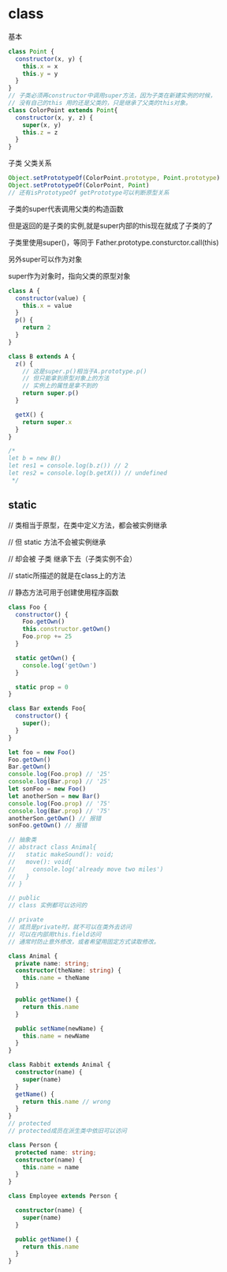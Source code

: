 # class

基本

```js
class Point {
  constructor(x, y) {
    this.x = x
    this.y = y
  }
}
// 子类必须再constructor中调用super方法，因为子类在新建实例的时候，
// 没有自己的this 用的还是父类的，只是继承了父类的this对象。
class ColorPoint extends Point{
  constructor(x, y, z) {
    super(x, y)
    this.z = z
  }
}
```

子类 父类关系

```js
Object.setPrototypeOf(ColorPoint.prototype, Point.prototype)
Object.setPrototypeOf(ColorPoint, Point)
// 还有isPrototypeOf getPrototype可以判断原型关系
```

子类的super代表调用父类的构造函数

但是返回的是子类的实例,就是super内部的this现在就成了子类的了

子类里使用super()，等同于 Father.prototype.consturctor.call(this)



 另外super可以作为对象

 super作为对象时，指向父类的原型对象

```js
class A {
  constructor(value) {
    this.x = value
  }
  p() {
    return 2
  }
}

class B extends A {
  z() {
    // 这是super.p()相当于A.prototype.p()
    // 但只能拿到原型对象上的方法
    // 实例上的属性是拿不到的
    return super.p()
  }

  getX() {
    return super.x
  }
}

/* 
let b = new B()
let res1 = console.log(b.z()) // 2
let res2 = console.log(b.getX()) // undefined
 */
```

## static

// 类相当于原型，在类中定义方法，都会被实例继承

// 但 static 方法不会被实例继承

// 却会被 子类 继承下去（子类实例不会）

// static所描述的就是在class上的方法

// 静态方法可用于创建使用程序函数

```js
class Foo {
  constructor() {
    Foo.getOwn()
    this.constructor.getOwn()
    Foo.prop += 25
  }

  static getOwn() {
    console.log('getOwn')
  }

  static prop = 0
}

class Bar extends Foo{
  constructor() {
    super();
  }
}

let foo = new Foo()
Foo.getOwn()
Bar.getOwn()
console.log(Foo.prop) // '25'
console.log(Bar.prop) // '25'
let sonFoo = new Foo()
let anotherSon = new Bar()
console.log(Foo.prop) // '75'
console.log(Bar.prop) // '75'
anotherSon.getOwn() // 报错
sonFoo.getOwn() // 报错
```

```typescript
// 抽象类
// abstract class Animal{
//   static makeSound(): void;
//   move(): void{
//     console.log('already move two miles')
//   }
// }

// public
// class 实例都可以访问的

// private
// 成员是private时，就不可以在类外去访问
// 可以在内部用this.field访问
// 通常时防止意外修改，或者希望用固定方式读取修改。

class Animal {
  private name: string;
  constructor(theName: string) {
    this.name = theName
  }

  public getName() {
    return this.name
  }

  public setName(newName) {
    this.name = newName
  }
}

class Rabbit extends Animal {
  constructor(name) {
    super(name)
  }
  getName() {
    return this.name // wrong
  }
}
// protected
// protected成员在派生类中依旧可以访问

class Person {
  protected name: string;
  constructor(name) {
    this.name = name
  }
}

class Employee extends Person {

  constructor(name) {
    super(name)
  }

  public getName() {
    return this.name
  }
}

```

